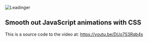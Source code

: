 ![Leadinger](http://leadinger.com/themes/leadinger-creative/assets/images/leadinger_logo.svg)

## Smooth out JavaScript animations with CSS

This is a source code to the video at: https://youtu.be/DUo7S3Rqb4s
